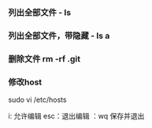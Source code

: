 
### 列出全部文件 - ls

### 列出全部文件，带隐藏 - ls a

### 删除文件 rm -rf .git

### 修改host

sudo vi /etc/hosts

i: 允许编辑
esc：退出编辑
：wq 保存并退出